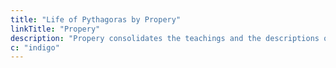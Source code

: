 ```yaml
---
title: "Life of Pythagoras by Propery"
linkTitle: "Propery"
description: "Propery consolidates the teachings and the descriptions of the Life of Pythagoras"
c: "indigo"
---
```

